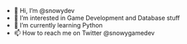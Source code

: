 - 👋 Hi, I’m @snowydev
- 👀 I’m interested in Game Development and Database stuff
- 🌱 I’m currently learning Python
- 📫 How to reach me on Twitter @snowygamedev

<!---
snowykerem/snowykerem is a ✨ special ✨ repository because its `README.md` (this file) appears on your GitHub profile.
You can click the Preview link to take a look at your changes.
--->
